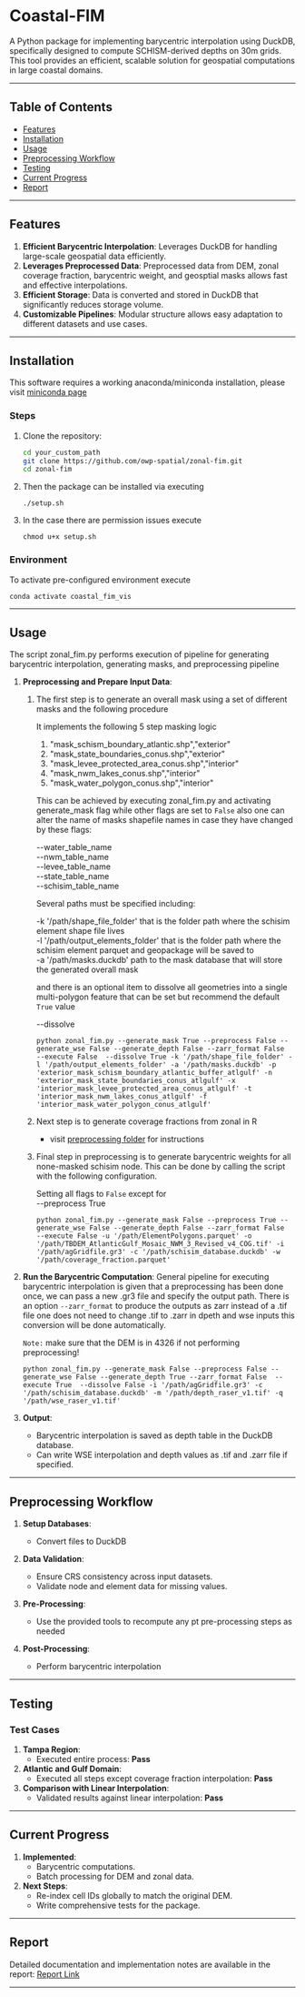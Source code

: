# Coastal-FIM


A Python package for implementing barycentric interpolation using DuckDB, specifically designed to compute SCHISM-derived depths on 30m grids. This tool provides an efficient, scalable solution for geospatial computations in large coastal domains.


---


## Table of Contents


- [Features](#features)
- [Installation](#installation)
- [Usage](#usage)
- [Preprocessing Workflow](#preprocessing-workflow)
- [Testing](#testing)
- [Current Progress](#current-progress)
- [Report](#report)


---


## Features


1. **Efficient Barycentric Interpolation**: Leverages DuckDB for handling large-scale geospatial data efficiently.
2. **Leverages Preprocessed Data**: Preprocessed data from DEM, zonal coverage fraction, barycentric weight, and geosptial masks allows fast and effective interpolations.
3. **Efficient Storage**: Data is converted and stored in DuckDB that significantly reduces storage volume.
4. **Customizable Pipelines**: Modular structure allows easy adaptation to different datasets and use cases.


---


## Installation
This software requires a working anaconda/miniconda installation, please visit [miniconda page](https://docs.anaconda.com/miniconda/install/)


### Steps


1. Clone the repository:
   ```bash
   cd your_custom_path
   git clone https://github.com/owp-spatial/zonal-fim.git
   cd zonal-fim
   ```


2. Then the package can be installed via executing
    ```shell
    ./setup.sh
    ```


3. In the case there are permission issues execute
    ```shell
    chmod u+x setup.sh
    ```


### Environment


To activate pre-configured environment execute
```shell
conda activate coastal_fim_vis
```


---


## Usage
   The script zonal_fim.py performs execution of pipeline for generating barycentric interpolation, generating masks, and preprocessing pipeline
   
1. **Preprocessing and Prepare Input Data**:
   1. The first step is to generate an overall mask using a set of different masks and the following procedure
      
      It implements the following 5 step masking logic

      1. "mask_schism_boundary_atlantic.shp","exterior"
      2. "mask_state_boundaries_conus.shp","exterior"
      3. "mask_levee_protected_area_conus.shp","interior"
      4. "mask_nwm_lakes_conus.shp","interior"
      5. "mask_water_polygon_conus.shp","interior" 
      
      This can be achieved by executing zonal_fim.py and activating generate_mask flag while other flags are set to `False` also one can alter the name of masks shapefile names in case they have changed by these flags:

      --water_table_name <br>
      --nwm_table_name <br>
      --levee_table_name <br>
      --state_table_name <br>
      --schisim_table_name <br>

      Several paths must be specified including:

      -k '/path/shape_file_folder' that is the folder path where the schisim element shape file lives <br>
      -l '/path/output_elements_folder' that is the folder path where the schisim element parquet and geopackage will be saved to <br>
      -a '/path/masks.duckdb' path to the mask database that will store the generated overall mask <br>

      and there is an optional item to dissolve all geometries into a single multi-polygon feature that can be set but recommend the default `True` value

      --dissolve

      ```shell
      python zonal_fim.py --generate_mask True --preprocess False --generate_wse False --generate_depth False --zarr_format False  --execute False  --dissolve True -k '/path/shape_file_folder' -l '/path/output_elements_folder' -a '/path/masks.duckdb' -p 'exterior_mask_schism_boundary_atlantic_buffer_atlgulf' -n 'exterior_mask_state_boundaries_conus_atlgulf' -x 'interior_mask_levee_protected_area_conus_atlgulf' -t 'interior_mask_nwm_lakes_conus_atlgulf' -f 'interior_mask_water_polygon_conus_atlgulf'
      ```
     
   2. Next step is to generate coverage fractions from zonal in R
      - visit [preprocessing folder](preprocesing/README.md) for instructions


   3. Final step in preprocessing is to generate barycentric weights for all none-masked schisim node. This can be done by calling  the script with the following configuration.

      Setting all flags to `False` except for <br>
      --preprocess True <br>
     
      ```shell
      python zonal_fim.py --generate_mask False --preprocess True --generate_wse False --generate_depth False --zarr_format False  --execute False -u '/path/ElementPolygons.parquet' -o '/path/TBDEM_AtlanticGulf_Mosaic_NWM_3_Revised_v4_COG.tif' -i '/path/agGridfile.gr3' -c '/path/schisim_database.duckdb' -w '/path/coverage_fraction.parquet'
      ```
   
2. **Run the Barycentric Computation**:
    General pipeline for executing barycentric interpolation is given that a preprocessing has been done once, we can pass a new .gr3 file and specify the output path. There is an option `--zarr_format` to produce the outputs as zarr instead of a .tif file one does not need to change .tif to .zarr in dpeth and wse inputs this conversion will be done automatically.    
    
    `Note:` make sure that the DEM is in 4326 if not performing preprocessing!

    ```shell
    python zonal_fim.py --generate_mask False --preprocess False --generate_wse False --generate_depth True --zarr_format False  --execute True  --dissolve False -i '/path/agGridfile.gr3' -c '/path/schisim_database.duckdb' -m '/path/depth_raser_v1.tif' -q '/path/wse_raser_v1.tif'
    ```

3. **Output**:
   - Barycentric interpolation is saved as depth table in the DuckDB database.
   - Can write WSE interpolation and depth values as .tif and .zarr file if specified. 

---


## Preprocessing Workflow


1. **Setup Databases**:
   - Convert files to DuckDB


2. **Data Validation**:
   - Ensure CRS consistency across input datasets.
   - Validate node and element data for missing values.


3. **Pre-Processing**:
   - Use the provided tools to recompute any pt pre-processing steps as needed


4. **Post-Processing**:
   - Perform barycentric interpolation


---




## Testing


### Test Cases


1. **Tampa Region**:
   - Executed entire process: **Pass**
2. **Atlantic and Gulf Domain**:
   - Executed all steps except coverage fraction interpolation: **Pass**
3. **Comparison with Linear Interpolation**:
   - Validated results against linear interpolation: **Pass**


---


## Current Progress


1. **Implemented**:
   - Barycentric computations.
   - Batch processing for DEM and zonal data.
2. **Next Steps**:
   - Re-index cell IDs globally to match the original DEM.
   - Write comprehensive tests for the package.


---


## Report


Detailed documentation and implementation notes are available in the report:
[Report Link](https://docs.google.com/document/d/1DoPeE0IRVHkjqabqTUaX5aWCnPZn9Mdv/edit?usp=sharing&ouid=110666552849114372265&rtpof=true&sd=true)


---

